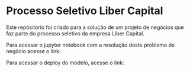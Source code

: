 # Processo Seletivo Liber Capital

Este repósitorio foi criado para a solução de um projeto de negócios que faz parte do processo seletivo da empresa Liber Capital.

Para acessar o jupyter notebook com a resolução deste problema de negócio acesse o link: 

Para acessar o deploy do modelo, acesse o link:
